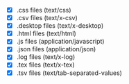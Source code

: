 - [x] .css files (text/css)
- [x] .csv files (text/x-csv)
- [x] .desktop files (text/x-desktop)
- [x] .html files (text/html)
- [x] .js files (application/javascript)
- [x] .json files (application/json)
- [x] .log files (text/x-log)
- [x] .tex files (text/x-tex)
- [x] .tsv files (text/tab-separated-values)
